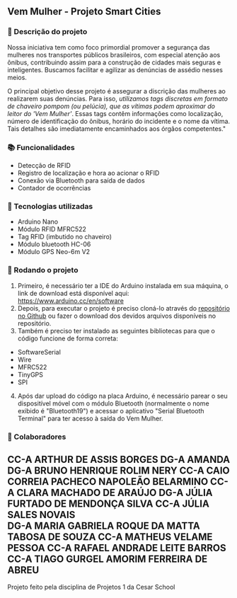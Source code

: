 ## Vem Mulher - Projeto Smart Cities

### 📝 Descrição do projeto
Nossa iniciativa tem como foco primordial promover a segurança das mulheres nos transportes públicos brasileiros, com especial atenção aos ônibus, contribuindo assim para a construção de cidades mais seguras e inteligentes. Buscamos facilitar e agilizar as denúncias de assédio nesses meios.

O principal objetivo desse projeto é assegurar a discrição das mulheres ao realizarem suas denúncias. Para isso, _utilizamos tags discretas em formato de chaveiro pompom (ou pelúcia), que as vítimas podem aproximar do leitor do 'Vem Mulher'_. Essas tags contêm informações como localização, número de identificação do ônibus, horário do incidente e o nome da vítima. Tais detalhes são imediatamente encaminhados aos órgãos competentes."
### 📚 Funcionalidades
* Detecção de RFID
* Registro de localização e hora ao acionar o RFID
* Conexão via Bluetooth para saída de dados
* Contador de ocorrências

### 🔧 Tecnologias utilizadas
* Arduino Nano
* Módulo RFID MFRC522
* Tag RFID (imbutido no chaveiro)
* Módulo bluetooth HC-06
* Módulo GPS Neo-6m V2


### 🚀 Rodando o projeto
1. Primeiro, é necessário ter a IDE do Arduino instalada em sua máquina, o link de download está disponível aqui: https://www.arduino.cc/en/software
2. Depois, para executar o projeto é preciso cloná-lo através do [repositório no Github](https://github.com/ticogafa/vem_mulher) ou fazer o download dos devidos arquivos disponíveis no repositório.
3. Também é  preciso ter instalado as seguintes bibliotecas para que o código funcione de forma correta:
* SoftwareSerial
* Wire
* MFRC522
* TinyGPS
* SPI
4. Após dar upload do código na placa Arduino, é necessário parear o seu dispositível móvel com o módulo Bluetooth (normalmente o nome exibido é "Bluetooth19") e acessar o aplicativo "Serial Bluetooth Terminal" para ter acesso à saída do Vem Mulher.

### 🤝 Colaboradores
CC-A ARTHUR DE ASSIS BORGES 
DG-A AMANDA 
DG-A BRUNO HENRIQUE ROLIM NERY 
CC-A CAIO CORREIA PACHECO NAPOLEÃO BELARMINO 
CC-A CLARA MACHADO DE ARAÚJO 
DG-A JÚLIA FURTADO DE MENDONÇA SILVA 
CC-A JÚLIA SALES NOVAIS  
DG-A MARIA GABRIELA ROQUE DA MATTA TABOSA DE SOUZA 
CC-A MATHEUS VELAME PESSOA 
CC-A RAFAEL ANDRADE LEITE BARROS 
CC-A TIAGO GURGEL AMORIM FERREIRA DE ABREU 
----------------------------------------------
Projeto feito pela disciplina de Projetos 1 da Cesar School
